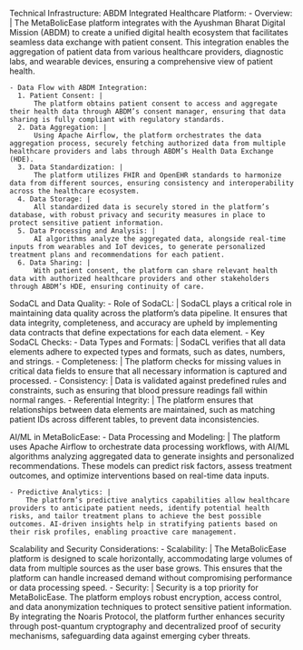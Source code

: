 Technical Infrastructure:
  ABDM Integrated Healthcare Platform:
    - Overview: |
        The MetaBolicEase platform integrates with the Ayushman Bharat Digital Mission (ABDM) to create a unified digital health ecosystem that facilitates seamless data exchange with patient consent. This integration enables the aggregation of patient data from various healthcare providers, diagnostic labs, and wearable devices, ensuring a comprehensive view of patient health.

    - Data Flow with ABDM Integration:
      1. Patient Consent: |
          The platform obtains patient consent to access and aggregate their health data through ABDM’s consent manager, ensuring that data sharing is fully compliant with regulatory standards.
      2. Data Aggregation: |
          Using Apache Airflow, the platform orchestrates the data aggregation process, securely fetching authorized data from multiple healthcare providers and labs through ABDM’s Health Data Exchange (HDE).
      3. Data Standardization: |
          The platform utilizes FHIR and OpenEHR standards to harmonize data from different sources, ensuring consistency and interoperability across the healthcare ecosystem.
      4. Data Storage: |
          All standardized data is securely stored in the platform’s database, with robust privacy and security measures in place to protect sensitive patient information.
      5. Data Processing and Analysis: |
          AI algorithms analyze the aggregated data, alongside real-time inputs from wearables and IoT devices, to generate personalized treatment plans and recommendations for each patient.
      6. Data Sharing: |
          With patient consent, the platform can share relevant health data with authorized healthcare providers and other stakeholders through ABDM’s HDE, ensuring continuity of care.

  SodaCL and Data Quality:
    - Role of SodaCL: |
        SodaCL plays a critical role in maintaining data quality across the platform’s data pipeline. It ensures that data integrity, completeness, and accuracy are upheld by implementing data contracts that define expectations for each data element.
    - Key SodaCL Checks:
      - Data Types and Formats: |
          SodaCL verifies that all data elements adhere to expected types and formats, such as dates, numbers, and strings.
      - Completeness: |
          The platform checks for missing values in critical data fields to ensure that all necessary information is captured and processed.
      - Consistency: |
          Data is validated against predefined rules and constraints, such as ensuring that blood pressure readings fall within normal ranges.
      - Referential Integrity: |
          The platform ensures that relationships between data elements are maintained, such as matching patient IDs across different tables, to prevent data inconsistencies.

  AI/ML in MetaBolicEase:
    - Data Processing and Modeling: |
        The platform uses Apache Airflow to orchestrate data processing workflows, with AI/ML algorithms analyzing aggregated data to generate insights and personalized recommendations. These models can predict risk factors, assess treatment outcomes, and optimize interventions based on real-time data inputs.

    - Predictive Analytics: |
        The platform’s predictive analytics capabilities allow healthcare providers to anticipate patient needs, identify potential health risks, and tailor treatment plans to achieve the best possible outcomes. AI-driven insights help in stratifying patients based on their risk profiles, enabling proactive care management.

  Scalability and Security Considerations:
    - Scalability: |
        The MetaBolicEase platform is designed to scale horizontally, accommodating large volumes of data from multiple sources as the user base grows. This ensures that the platform can handle increased demand without compromising performance or data processing speed.
    - Security: |
        Security is a top priority for MetaBolicEase. The platform employs robust encryption, access control, and data anonymization techniques to protect sensitive patient information. By integrating the Noaris Protocol, the platform further enhances security through post-quantum cryptography and decentralized proof of security mechanisms, safeguarding data against emerging cyber threats.
